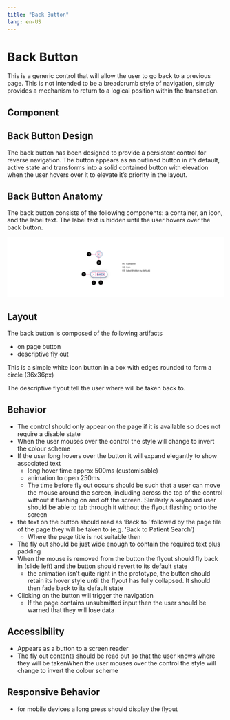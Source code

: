 ```yaml
---
title: "Back Button"
lang: en-US
---
```


# Back Button

This is a generic control that will allow the user to go back to a previous page. This is not intended to be a breadcrumb style of navigation, simply provides a mechanism to return to a logical position within the transaction.

## Component

<ComponentCard component="FeatherBackButton" package="BackButton" />

## Back Button Design

The back button has been designed to provide a persistent control for reverse navigation. The button appears as an outlined button in it’s default, active state and transforms into a solid contained button with elevation when the user hovers over it to elevate it’s priority in the layout.

## Back Button Anatomy

The back button consists of the following components: a container, an icon, and the label text. The label text is hidden until the user hovers over the back button.

![Back Button Anatomy](./assets/Back_Button_Anatomy.png)

## Layout

The back button is composed of the following artifacts

- on page button
- descriptive fly out

This is a simple white icon button in a box with edges rounded to form a circle (36x36px)

The descriptive flyout tell the user where will be taken back to.

## Behavior

- The control should only appear on the page if it is available so does not require a disable state
- When the user mouses over the control the style will change to invert the colour scheme
- If the user long hovers over the button it will expand elegantly to show associated text
  - long hover time approx 500ms (customisable)
  - animation to open 250ms
  - The time before fly out occurs should be such that a user can move the mouse around the screen, including across the top of the control without it flashing on and off the screen. SImilarly a keyboard user should be able to tab through it without the flyout flashing onto the screen
- the text on the button should read as ‘Back to ‘ followed by the page tile of the page they will be taken to (e.g. ‘Back to Patient Search’)
  - Where the page title is not suitable then
- The fly out should be just wide enough to contain the required text plus padding
- When the mouse is removed from the button the flyout should fly back in (slide left) and the button should revert to its default state
  - the animation isn’t quite right in the prototype, the button should retain its hover style until the flyout has fully collapsed. It should then fade back to its default state
- Clicking on the button will trigger the navigation
  - If the page contains unsubmitted input then the user should be warned that they will lose data

## Accessibility

- Appears as a button to a screen reader
- The fly out contents should be read out so that the user knows where they will be takenWhen the user mouses over the control the style will change to invert the colour scheme

## Responsive Behavior

- for mobile devices a long press should display the flyout
